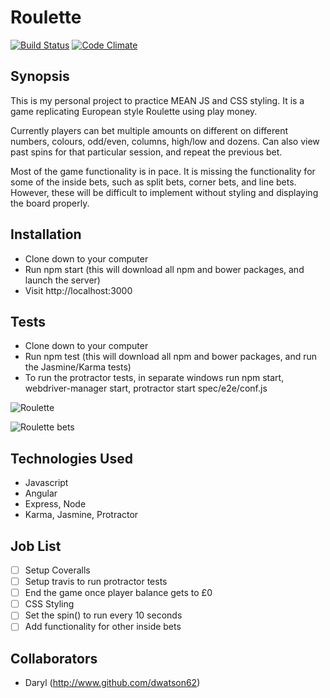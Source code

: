 Roulette
=======================

[![Build Status](https://travis-ci.org/dwatson62/roulette.svg?branch=master)](https://travis-ci.org/dwatson62/roulette) [![Code Climate](https://codeclimate.com/github/dwatson62/roulette/badges/gpa.svg)](https://codeclimate.com/github/dwatson62/roulette)

## Synopsis

This is my personal project to practice MEAN JS and CSS styling. It is a game replicating European style Roulette using play money.

Currently players can bet multiple amounts on different on different numbers, colours, odd/even, columns, high/low and dozens. Can also view past spins for that particular session, and repeat the previous bet.

Most of the game functionality is in pace. It is missing the functionality for some of the inside bets, such as split bets, corner bets, and line bets. However, these will be difficult to implement without styling and displaying the board properly.

## Installation

- Clone down to your computer
- Run npm start (this will download all npm and bower packages, and launch the server)
- Visit http://localhost:3000

## Tests

- Clone down to your computer
- Run npm test (this will download all npm and bower packages, and run the Jasmine/Karma tests)
- To run the protractor tests, in separate windows run npm start, webdriver-manager start, protractor start spec/e2e/conf.js

![Roulette](http://gamesofroulette.com/img/pictures/roulette-rules/european-roulette-table.gif)

![Roulette bets](http://bestroulette.net/wp-content/uploads/2009/12/types-of-roulette-bets.gif)

## Technologies Used

- Javascript
- Angular
- Express, Node
- Karma, Jasmine, Protractor

## Job List

- [ ] Setup Coveralls
- [ ] Setup travis to run protractor tests
- [ ] End the game once player balance gets to £0
- [ ] CSS Styling
- [ ] Set the spin() to run every 10 seconds
- [ ] Add functionality for other inside bets

## Collaborators

- Daryl (http://www.github.com/dwatson62)

